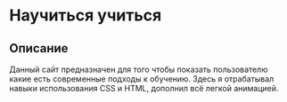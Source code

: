 # Научиться учиться
## Описание
Данный сайт предназначен для того чтобы показать пользователю какие есть современные подходы к обучению. Здесь я отрабатывал навыки использования CSS и HTML, дополнил всё легкой анимацией.
